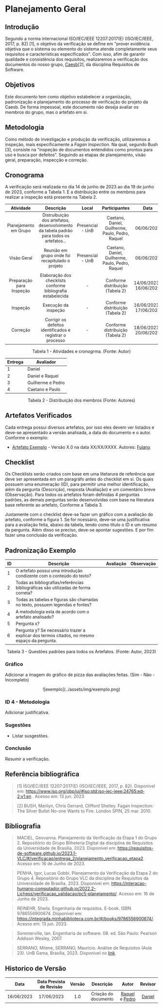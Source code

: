 # Planejamento Geral

## Introdução

Segundo a norma internacional ISO/IEC/IEEE 12207:2017(E) (ISO/IEC/IEEE, 2017, p. 82) [1], o objetivo da verificação se define em "prover evidência objetiva que o sistema ou elemento do sistema atende completamente seus requisitos e características especificados". Com isso, afim de garantir qualidade e consistência dos requisitos, realizaremos a verificação dos documentos do nosso grupo, [Caesb](https://requisitos-de-software.github.io/2023.1-Caesb/)[2], da disciplina Requisitos de Software.

## Objetivos
Este documento tem como objetivo estabelecer a organização, padronização e planejamento  do processo de verificação do projeto da Caesb. De forma impessoal, este documento não deseja avaliar os membros do grupo, mas o artefato em si.

## Metodologia
Como método de investigação e produção da verificação, utilizaremos a inspeção, mais especificamente a _Fagan Inspection_. Na qual, segundo Bush [3], consiste na "inspeção de documentos entendidos como prontos para uso e busca por defeitos". Seguindo as etapas de planejamento, visão geral, preparação, inspecção e correção.

## Cronograma
A verificação será realizada no dia 14 de junho de 2023 ao dia 19 de junho de 2023, conforme a Tabela 1. E a distribuição entre os membros para realizar a inspeção está presente na Tabela 2.


<center>

| Atividade | Descrição |Local | Participantes | Data |
| :-------: | :---: | :---: |:-----------: | :--: |
| Planejamento em Grupo |Distruibuição dos artefatos, desenvolvimento da tabela padrão para todos os artefatos...| Presencial - UnB | Caetano, Daniel, Guilherme, Paulo, Pedro, Raquel | 06/06/2023 |
| Visão Geral |Reunião em grupo onde foi recapitulado o projeto| Presencial - UnB | Caetano, Daniel, Guilherme, Paulo, Pedro, Raquel | 06/06/2023 |
| Preparação para Inspeção|Elaboração dos checklists conforme bibliografia estabelecida|-|Conforme distribuição (Tabela 2) |14/06/2023-16/06/2023|
| Inspeção|Execução da inspeção|-|Conforme distribuição (Tabela 2)|16/06/2023-17/06/2023|
| Correção|Corrigir os defeitos identificados e registrar o processo|-|Conforme distribuição (Tabela 2)|18/06/2023-20/06/2023|

<p>Tabela 1 - Atividades e cronogrma. (Fonte: Autor)</p>


|Entrega|Avaliador|
|-------|------|
|1      | Daniel |
|2      | Daniel e Raquel | 
|3      | Guilherme e Pedro | 
|4      | Caetano e Paulo | 

Tabela 2 - Distribuição dos membros (Fonte: Autores)

</center>


## Artefatos Verificados
Cada entrega possui diversos artefatos, por isso eles devem ver listados e deve-se apresentado a versão analisada, a data do documento e o autor. Conforme o exemplo:
- [Artefato Exemplo]() - Versão X.0 na data XX/XX/XXXX. Autores: [Fulano]()



## Checklist
Os Checklists serão criados com base em uma litetarura de referência que deve ser apresentada em um paragráfo antes do checklist em si. Os quais possuem uma enumeração (ID), para permitir uma melhor identificação, além da pergunta (Descrição), resposta (Avaliação) e um comentário breve (Observação). Para todos os artefatos foram definidas 4 perguntas padrões, as demais perguntas serão desenvolvidas com base na literatura base referente ao artefato, Conforme a Tabela 3.

Justamente com o checklist deve-se fazer um gráfico com a avaliação do artefato, conforme a figura 1. Se for ncessário, deve-se uma justificativa para a avaliação feita, abaixo da tabela, tendo como título o ID e um resumo da pergunta. Além disso se preciso, deve-se apontar sugestões. E por fim fazer uma conclusão da verificação.

## Padronização Exemplo

<center>

| ID | Descrição | Avaliação | Observação |
| --- | --- | --- | --- |
| 1 | O artefato possui uma introdução condizente com o conteúdo do texto? || |
| 2 | Todas as bibliografias/referências bibliográficas são utilizadas de forma correta? |  |  |
| 3 | Todas as tabelas e figuras são chamadas no texto, possuem legendas e fontes? |  ||
| 4 | A metodologia esta de acordo com o artefato analisado? |  | |
| 5 | Pergunta x? |  |  |
| 6 | Pergunta y? Se necessário trazer a explicar dos termos citados, no mesmo espaço da pergunta. |  |  |

<p>Tabela 3 - Questões padrões para todos os Artefatos. (Fonte: Autor, 2023)</p>

</center>

### Gráfico
Adicionar a imagem do gráfico de pizza das avaliações feitas. (Sim - Não - Incompleto)
<center>
![exemplo](../assets/img/exemplo.png)
</center>

### ID 4 - Metodologia
Adicionar justificativa.

### Sugestões
- Listar susgestões.

### Conclusão
Resumir a verificação.

## Referência bibliográfica

> [1] ISO/IEC/IEEE 12207:2017(E) (ISO/IEC/IEEE, 2017, p. 82). Disponível em: https://www.iso.org/obp/ui/#iso:std:iso-iec-ieee:24765:ed-2:v1:en . Acesso em: 13 jun. 2023

> [2] BUSH, Marilyn, Chris Gerrard, Clifford Shelley. Fagan Inspection: The Silver Bullet No-one Wants to Fire. London SPIN, 25 mar. 2010.


## Bibliografia
> MACIEL, Geovanna. Planejamento da Verificação da Etapa 1 do Grupo 2. Repositório do Grupo Bilheteria Digital da disciplina de Requisitos da Universidade de Brasília, 2023. Disponível em: <https://requisitos-de-software.github.io/2023.1-VLC/#/verificacao/entrega_2/planejamento_verificacao_etapa2>. Acesso em: 16 de Junho de 2023.

> PENHA, Igor, Lucas Gobbi. Planejamento da Verificação da Etapa 2 do Grupo 4. Repositório do Grupo VLC da disciplina de Requisitos da Universidade de Brasília, 2023. Disponível em: <https://interacao-humano-computador.github.io/2022.2-Lichess/verificacao_validacao/pc5-planejamento/>. Acesso em: 16 de Junho de 2023.

> REINEHR, Sheila. Engenharia de requisitos. E-book. ISBN 9786556900674. Disponível em: https://integrada.minhabiblioteca.com.br/#/books/9786556900674/. Acesso em: 13 jun. 2023.

> Sommerville, Ian. Engenharia de software. 08. ed. São Paulo: Pearson Addison Wesley, 2007.

> SERRANO, Milene, SERRANO, Maurício.  Análise de Requisitos (Aula 23). UnB Gama, Brasília, 2023. Disponível no [link](../assets/referencias/Requisitos%20-%20Aula%20023.pdf).


## Historico de Versão
|    Data    | Data Prevista de Revisão | Versão |      Descrição       |                                 Autor                                  |               Revisor               |
| :--------: | :----------------------: | :----: | :------------------: | :--------------------------------------------------------------------: | :---------------------------------: |
| 16/06/2023 |        17/06/2023        |  1.0   | Criação do documento | [Raquel](https://github.com/raqueleucaria) e [Pedro](https://github.com/pedrobarbosaocb) | [Daniel](https://github.com/daniel-de-sousa) |


